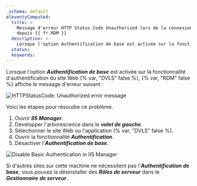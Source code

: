 ```yaml
---
_schema: default
eleventyComputed:
  title: >-
    Message d'erreur HTTP Status Code Unauthorized lors de la connexion à {{ fr.DVLS}}
    depuis {{ fr.RDM }}
  description: >-
    Lorsque l'option Authentification de base est activée sur la fonctionnalité d'authentification du site Web {{ fr.DVLS}}, {{ fr.RDM}} affiche le message d'erreur suivant :
  status:
  keywords:
---
```

Lorsque l'option ***Authentification de base*** est activée sur la fonctionnalité d'authentification du site Web {% var, "DVLS" false %}, {% var, "RDM" false %} affiche le message d'erreur suivant :

![HTTPStatusCode: Unauthorized error message](https://cdnweb.devolutions.net/docs/RDMW6075_2024_2.png "HTTPStatusCode: Unauthorized error message")

Voici les étapes pour résoudre ce problème.

1. Ouvrir ***IIS Manager***.
2. Développer l'arborescence dans le ***volet de gauche***.
3. Sélectionner le site Web ou l'application {% var, "DVLS" false %}.
4. Ouvrir la fonctionnalité ***Authentification***.
5. Désactiver l'***Authentification de base***.

![Disable Basic Authentication in IIS Manager](https://cdnweb.devolutions.net/docs/RDMW6077_2024_2.png "Disable Basic Authentication in IIS Manager")

Si d'autres sites sur cette machine ne nécessitent pas l'***Authentification de base***, vous pouvez la désinstaller des ***Rôles de serveur*** dans le ***Gestionnaire de serveur***.
